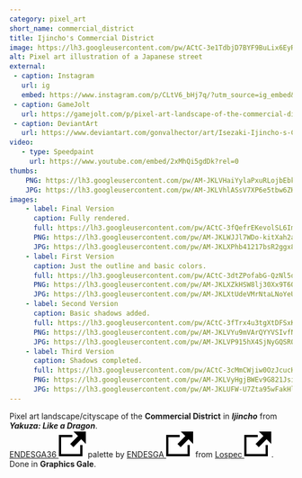 ```yaml
---
category: pixel_art
short_name: commercial_district
title: Ijincho's Commercial District
image: https://lh3.googleusercontent.com/pw/ACtC-3e1TdbjD7BYF9BuLix6EyR1YsnB5f3uIrvfDCdRdALCNmnYffrqMPmSSDYjLl-_8rkpT7RpiY4U3dN4zb5S1DqTVHNEwuEDnxksdijwLOyIFPPX8EWu19zFAukxTzGiwA5s3uSaX79Nj6QcfjvAdVg1=w1200-h630-no?authuser=0
alt: Pixel art illustration of a Japanese street
external:
 - caption: Instagram
   url: ig
   embed: https://www.instagram.com/p/CLtV6_bHj7q/?utm_source=ig_embed&amp;utm_campaign=loading
 - caption: GameJolt
   url: https://gamejolt.com/p/pixel-art-landscape-of-the-commercial-district-in-ijincho-from-ya-icrzau4j
 - caption: DeviantArt
   url: https://www.deviantart.com/gonvalhector/art/Isezaki-Ijincho-s-Commercial-District-871272795
video:
   - type: Speedpaint
     url: https://www.youtube.com/embed/2xMhQi5gdDk?rel=0
thumbs:
    PNG: https://lh3.googleusercontent.com/pw/AM-JKLVHaiYylaPxuRLojbEbkdTd3blowedIAzNg8snaSEuoUkr0j0cm0pnGL3Im4XYXrT-o9iu_Rs6sxa8YbGCqiFT6MKqUYFo-cBxP86bQ9YDzKzIfzPSDfAhfRgT0ROFB2HK1V-tjJUGAUuHNAdY2ncZM
    JPG: https://lh3.googleusercontent.com/pw/AM-JKLVhlASsV7XP6e5tbw6ZHlxpf10lHYdxfsDc1d9JW6Itv81UfbuggwXjbd1j7jAV3Wewx67Zu8811cFvZmMuO2zJAoWnb36y6__3c8a8T9puSTkiPC8Cp5-Ipf5ZMdEkPqKL-lvgBR6Q9ncvoIOTZQCd
images:
    - label: Final Version
      caption: Fully rendered.
      full: https://lh3.googleusercontent.com/pw/ACtC-3fQefrEKevolSL6ImHuuc1zFJwteZWV9AQL8S1P1oz6GY09wXKryYjZBhDN25U8ROWG0DpPv73lObg7E3PHvy0tdYQYuk6dmLEHSySUzK8fg_DYNqkPSCvNwNXABi1p33ixrIlcM4P9sesXv2FBStx7=w1080
      PNG: https://lh3.googleusercontent.com/pw/AM-JKLWJJl7WDo-kitXah2aBsK0lXS4AaN_KtV0PjIFvWRjH4Op93MOo53y6bsJKJQTUc2HM_tV25yXBZAjUo_Me0LU2G5cVQ533MTCNfB4gfaasFfiYvCdecjQgEryUnPn_4wtzAcWpgS4b6GRrQLGi8g9A
      JPG: https://lh3.googleusercontent.com/pw/AM-JKLXPhb41217bsR2ggx8nsQM55Y0ADYG5pGDUN8sgyoSj83Qnex3LpgP04UEILUJVjetkRUCPaiM6ZG1NEM_wn9z3qSLhTN7RL3BbEbwacGBpskHlEMb0uZoaXIaN128ex5QeMTcQljFINaY-FabwqQNn
    - label: First Version
      caption: Just the outline and basic colors.
      full: https://lh3.googleusercontent.com/pw/ACtC-3dtZPofabG-QzNl5q8DAj1fp4jTkvgDKJMzcMTgRMJcKqFAiLvcba2k4AENA0DSkU66FUQyJBjB54nmhXagJal0ZilEFN3Um1qyM0J8DaQaPYxDAZ4292er6e2rhyaYzd1IJcM3oSgikmSR7J5GwGOW=w1080
      PNG: https://lh3.googleusercontent.com/pw/AM-JKLXZkHSW8lj30Xx9T6OqbZ5LurTrGsLxFXqPDP4L_xX0z2CqtOeyMblCL2UbsgVCq9bVYkVV5wdF0ENNtv-sHa3z2QzA_gJawOiCaI5pM5DhxZWe0KArQYuPPsxKSc8uvllcJgnnFvhgSqOeGbw2J67E
      JPG: https://lh3.googleusercontent.com/pw/AM-JKLXtUdeVMrNtaLNoYeUaIruokiGF-syZQdrQ3LfTOUy4UOBGXUv1WMKiA1HQPBebK3v9XjC3zrMij1-O7Wchu-Ocy_G_i_kE1Sf0wXMgsitXRq6ip0gxm5tDRG-olBgtqPlvqAZVppxE3UwK1M2WLjso
    - label: Second Version
      caption: Basic shadows added.
      full: https://lh3.googleusercontent.com/pw/ACtC-3fTrx4u3tgXtDFSxKLVXR5u0nc4VaUNt5R0tl_Le0TMmDLXPpE2QuC0ak0bFiaM02-tNVjtARogFZrXFqb6HwL293BCIa2dB0HZz9f3kSJAOQmUdzjcm9krM0Q858upxkBFT2fZKT2uGjvyP4mvNEnG=w1080
      PNG: https://lh3.googleusercontent.com/pw/AM-JKLVYu9mVArQYYVSIvfNaRqvS2TrACngG47NMpIuXNhOerWuSM-wZpw1s3dX2F1uj8Q6S8RizGURXWMUxqLQcJq-am9vBOqx6XagTr5_JofUqMaOuktDSpPwSeSTWoyOGP_d6lfVVRc4zI3emEEz9wv6z
      JPG: https://lh3.googleusercontent.com/pw/AM-JKLVP915hX4SjNyGQSROxUxTvzjNKUpAKgIpvvd-gYhBNm_qVj__r2wGa1HiqOZnSgSTJOjyaPgZ7SCj0xWzWvGmm7-ApTa3uzj53VuaZoKdyWfUhPQWONK8Mv4lA4gzN5cC6fccoiKeLWXY2FFW-c6c1
    - label: Third Version
      caption: Shadows completed.
      full: https://lh3.googleusercontent.com/pw/ACtC-3cMmCWjiw0OzJcucHUQBkOTtfqnvfpvFquqsDI9Vd8O7yk1O6OPMCABf_oC-RNNpfvdhBbUtyam-kqv2tF3eBGVn4UIvgY1OOCKyuWD6pAAAKEbinb5gWy5yyyq3ovC7bRu6Useo7LRHShl2Mz2SgfM=w1080
      PNG: https://lh3.googleusercontent.com/pw/AM-JKLVyHgjBWEv9G821JsiB-eO_s04Hg5q9dxwky6b3e4v46_04xsy_WkDifX3Ur3s-zcazykn9MkTQ_Ys-PIM-V-G2-QuqYlKIhoNNC_sGNw8ygRxkFDWNlbqNmBbDgOlc8neKd_1EmFAJZ4e6KpWKH_p3
      JPG: https://lh3.googleusercontent.com/pw/AM-JKLUFW-U7Zta95wFakHlEY0WcBVDG2oEb2NyglUVU5uw53yUyfQJaOcejLzYnGBKICWQNT9grG7TBbVF1E0JpV2JAxt341xgURnFH5dsEL0jO7SaoeA_hDwI6H8NfxDYa9yklQzE40VibmjZNiu_HQxps
---
```


Pixel art landscape/cityscape of the **Commercial District** in ***Ijincho*** from ***Yakuza: Like a Dragon***.  
[ENDESGA36 <img src="/assets/images/icons/external.svg" alt="External Link" class="external-icon">](https://lospec.com/palette-list/endesga-36) palette by [ENDESGA <img src="/assets/images/icons/external.svg" alt="External Link" class="external-icon">](https://lospec.com/endesga) from [Lospec <img src="/assets/images/icons/external.svg" alt="External Link" class="external-icon">](https://lospec.com/).  
Done in **Graphics Gale**.
